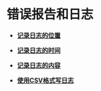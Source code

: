 # 错误报告和日志<a name="ZH-CN_TOPIC_0251900949"></a>

-   **[记录日志的位置](记录日志的位置.md)**  

-   **[记录日志的时间](记录日志的时间.md)**  

-   **[记录日志的内容](记录日志的内容.md)**  

-   **[使用CSV格式写日志](使用CSV格式写日志.md)**  


